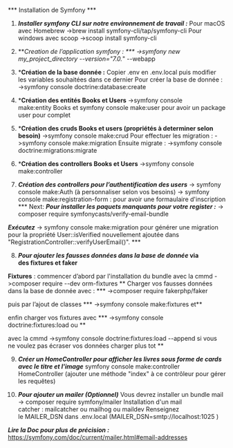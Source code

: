 *** Installation de Symfony ***

1. ***Installer symfony CLI sur notre environnement de travail :***
Pour macOS  avec Homebrew ->brew install symfony-cli/tap/symfony-cli
Pour windows avec scoop ->scoop install symfony-cli

2. ***Creation de l’application symfony : ***
->symfony new my_project_directory --version="7.0.*" --webapp

3. ***Création de la base donnée :**
Copier .env en .env.local puis modifier les variables souhaitées dans ce dernier
Pour créer la base de donnée :
->symfony console doctrine:database:create

4. ***Création des entités Books et Users**
->symfony console make:entity Books et symfony console make:user pour avoir un package user pour complet

5. ***Création des cruds Books et users (propriétés à determiner selon besoin)**
 ->symfony console make:crud
Pour effectuer les migration :
->symfony console make:migration
Ensuite migrate :
->symfony console doctrine:migrations:migrate

6. ***Création des controllers Books et Users**
->symfony console make:controller

7. ***Création des controllers pour l’authentification des users***
-> symfony console make:Auth (à personnaliser selon vos besoins)
-> symfony console make:registration-form : pour avoir une formaulaire d'inscription ***
Next:
***Pour installer les paquets manquants pour votre register :*** 
-> composer require symfonycasts/verify-email-bundle

***Exécutez***
-> symfony console make:migration pour générer une migration pour la propriété User::isVerified nouvellement ajoutée dans "RegistrationController::verifyUserEmail()". ***

8. ***Pour ajouter les fausses données dans la base de donnée* via des fixtures et faker**

**Fixtures** : commencer d’abord par l'installation du bundle avec la cmmd
->composer require --dev orm-fixtures **
Charger vos fausses données dans la base de donnée avec : ***
->composer require fakerphp/faker

puis par l’ajout de classes ***
->symfony console make:fixtures et**

enfin charger vos fixtures avec ***
->symfony console doctrine:fixtures:load ou **

avec la cmmd ->symfony console doctrine:fixtures:load --append
si vous ne voulez pas écraser vos données charger plus tot **

9. ***Créer un HomeController pour afficher les livres sous forme de cards avec le titre et l'image***
symfony console make:controller HomeController (ajouter une méthode "index" à ce contrôleur pour gérer les requêtes)

10. ***Pour ajouter un mailer (Optionnel)***
Vous devrez installer un bundle mail -> composer require symfony/mailer
Installation d'un mail catcher : mailcatcher ou mailhog ou maildev
Renseignez le MAILER_DSN dans .env.local (MAILER_DSN=smtp://localhost:1025
)

***Lire la Doc pour plus de précision :***
 <https://symfony.com/doc/current/mailer.html#email-addresses>
